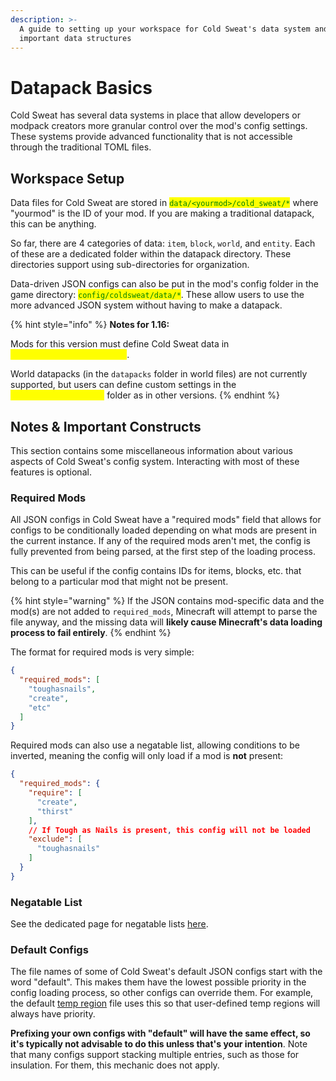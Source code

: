 ```yaml
---
description: >-
  A guide to setting up your workspace for Cold Sweat's data system and some
  important data structures
---
```


# Datapack Basics

Cold Sweat has several data systems in place that allow developers or modpack creators more granular control over the mod's config settings. These systems provide advanced functionality that is not accessible through the traditional TOML files.&#x20;



## Workspace Setup

Data files for Cold Sweat are stored in <mark style="color:green;">`data/<yourmod>/cold_sweat/*`</mark> where "yourmod" is the ID of your mod. If you are making a traditional datapack, this can be anything.&#x20;

So far, there are 4 categories of data: `item`, `block`, `world`, and `entity`. Each of these are a dedicated folder within the datapack directory. These directories support using sub-directories for organization.

Data-driven JSON configs can also be put in the mod's config folder in the game directory: <mark style="color:green;">`config/coldsweat/data/*`</mark>. These allow users to use the more advanced JSON system without having to make a datapack.

{% hint style="info" %}
**Notes for 1.16:**

Mods for this version must define Cold Sweat data in <mark style="color:yellow;">`/data/cold_sweat/configs/*`</mark>.&#x20;

World datapacks (in the `datapacks` folder in world files) are not currently supported, but users can define custom settings in the <mark style="color:yellow;">`config/coldsweat/data`</mark> folder as in other versions.
{% endhint %}



## Notes & Important Constructs

This section contains some miscellaneous information about various aspects of Cold Sweat's config system. Interacting with most of these features is optional.

### Required Mods

All JSON configs in Cold Sweat have a "required mods" field that allows for configs to be conditionally loaded depending on what mods are present in the current instance. If any of the required mods aren't met, the config is fully prevented from being parsed, at the first step of the loading process.

This can be useful if the config contains IDs for items, blocks, etc. that belong to a particular mod that might not be present.&#x20;

{% hint style="warning" %}
If the JSON contains mod-specific data and the mod(s) are not added to `required_mods`, Minecraft will attempt to parse the file anyway, and the missing data will **likely cause Minecraft's data loading process to fail entirely**.&#x20;
{% endhint %}

The format for required mods is very simple:

```json
{
  "required_mods": [
    "toughasnails",
    "create",
    "etc"
  ]
}
```

Required mods can also use a negatable list, allowing conditions to be inverted, meaning the config will only load if a mod is **not** present:

```json
{
  "required_mods": {
    "require": [
      "create",
      "thirst"
    ],
    // If Tough as Nails is present, this config will not be loaded
    "exclude": [
      "toughasnails"
    ]
  }
}
```

### Negatable List

See the dedicated page for negatable lists [here](negatable-list.md).

### Default Configs

The file names of some of Cold Sweat's default JSON configs start with the word "default". This makes them have the lowest possible priority in the config loading process, so other configs can override them. For example, the default [temp region](block-world-configs.md#temperature-regions) file uses this so that user-defined temp regions will always have priority.

**Prefixing your own configs with "default" will have the same effect, so it's typically not advisable to do this unless that's your intention**. Note that many configs support stacking multiple entries, such as those for insulation. For them, this mechanic does not apply.
